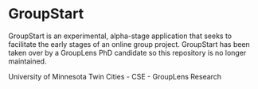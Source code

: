 # GroupStart
GroupStart is an experimental, alpha-stage application that seeks to facilitate the early stages of an online group project. GroupStart has been taken over by a GroupLens PhD candidate so this repository is no longer maintained.

University of Minnesota Twin Cities - CSE - GroupLens Research

